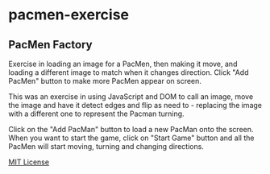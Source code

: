 # pacmen-exercise
## PacMen Factory
Exercise in loading an image for a PacMen, then making it move, and loading a different image to match when it changes direction. Click "Add PacMen" button to make more PacMen appear on screen.

This was an exercise in using JavaScript and DOM to call an image, move the image and have it detect edges and flip as need to - replacing the image with a different one to represent the Pacman turning. 

Click on the "Add PacMan" button to load a new PacMan onto the screen. When you want to start the game, click on "Start Game" button and all the PacMen will start moving, turning and changing directions.

<a href="https://opensource.org/license/mit/">MIT License</a>
